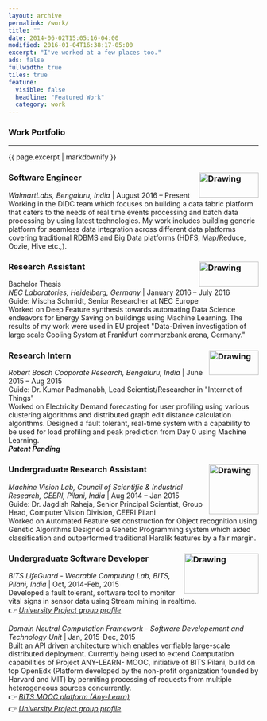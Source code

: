 ```yaml
---
layout: archive
permalink: /work/
title: ""
date: 2014-06-02T15:05:16-04:00
modified: 2016-01-04T16:38:17-05:00
excerpt: "I've worked at a few places too."
ads: false
fullwidth: true
tiles: true
feature:
  visible: false
  headline: "Featured Work"
  category: work
---
```

### Work Portfolio
<hr>
{{ page.excerpt | markdownify }}

### Software Engineer <img src="https://prakhar-agarwal.github.io/images/walmartlabs.png" alt="Drawing" width="120" height="50" align="right"/>

*WalmartLabs, Bengaluru, India* \| August 2016 – Present<br>
Working in the DIDC team which focuses on building a data fabric platform that caters to the needs of real time events processing and batch data processing by using latest technologies.
My work includes building generic platform for seamless data integration across different data platforms covering traditional RDBMS and Big Data platforms (HDFS, Map/Reduce, Oozie, Hive etc.,).


### Research Assistant <img src="https://prakhar-agarwal.github.io/images/Nec.png" alt="Drawing" width="120" height="50" align="right"/>

Bachelor Thesis <br />
*NEC Laboratories, Heidelberg, Germany* \| January 2016 – July 2016<br>
Guide: Mischa Schmidt, Senior Researcher at NEC Europe<br>
Worked on Deep Feature synthesis towards automating Data Science endeavors for Energy Saving on buildings using Machine Learning.
The results of my work ​were used in EU project "Data-Driven investigation of large scale Cooling System at Frankfurt commerzbank arena, Germany."

### Research Intern <img src="https://prakhar-agarwal.github.io/images/bosch.png" alt="Drawing" width="100" height="50" align="right"/>

*Robert Bosch Cooporate Research, Bengaluru, India* \| June 2015 – Aug 2015<br>
Guide: Dr. Kumar Padmanabh, Lead Scientist/Researcher in "Internet of Things"<br>
Worked on Electricity Demand forecasting for user profiling using various clustering algorithms and distributed graph edit distance calculation algorithms.
Designed a fault tolerant, real-time system with a capability to be used for load profiling and peak prediction from Day 0 using Machine Learning. <br />
***Patent Pending***

### Undergraduate Research Assistant <img src="https://prakhar-agarwal.github.io/images/ceeri.gif" alt="Drawing" width="100" height="100" align="right"/>

*Machine Vision Lab, Council of Scientific & Industrial Research, CEERI, Pilani, India* \| Aug 2014 – Jan 2015 <br>
Guide: Dr. Jagdish Raheja, Senior Principal Scientist, Group Head, Computer Vision Division, CEERI Pilani<br>
Worked on Automated Feature set construction for Object recognition using Genetic Algorithms
Designed a Genetic Programming system which aided classification and outperformed traditional Haralik features by a fair margin.

### Undergraduate Software Developer <img src="https://prakhar-agarwal.github.io/images/bits.gif" alt="Drawing" width="150" height="80" align="right"/>

*BITS LifeGuard - Wearable Computing Lab, BITS, Pilani, India* \| Oct, 2014-Feb, 2015 <br>
Developed a fault tolerant, software tool to monitor vital signs in sensor data using Stream mining in realtime.<br>
:point_right: [*University Project group profile*](http://www.bits-pilani.ac.in/pilani/computerscience/WearablePervasiveNetworkingLaboratory)<br>

*Domain Neutral Computation Framework - Software Developement and Technology Unit* \| Jan, 2015-Dec, 2015 <br>
Built an API driven architecture which enables verifiable large-scale distributed deployment.
Currently being used to extend Computation capabilities of Project ANY-LEARN- MOOC, initiative of BITS Pilani, build on top OpenEdx (Platform developed by the non-profit organization founded by Harvard and MIT) by permiting processing of requests from multiple heterogeneous sources concurrently.<br>
:point_right: [*BITS MOOC platform (Any-Learn)*](http://any-learn.bits-pilani.ac.in/)<br>
:point_right: [*University Project group profile*](http://www.bits-pilani.ac.in/pilani/anylearn/People)
